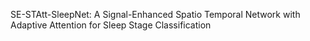 SE-STAtt-SleepNet: A Signal-Enhanced Spatio Temporal Network with Adaptive Attention for Sleep Stage Classification
